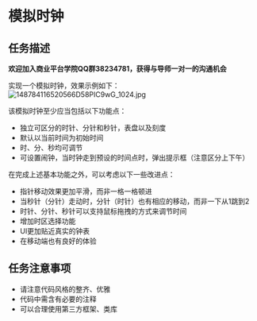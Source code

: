 # 模拟时钟

## 任务描述
**欢迎加入商业平台学院QQ群38234781，获得与导师一对一的沟通机会**

实现一个模拟时钟，效果示例如下：
![148784116520566D58PIC9wG_1024.jpg](https://ooo.0o0.ooo/2017/04/24/58fd6c3f39907.jpg)

该模拟时钟至少应当包括以下功能点：
* 独立可区分的时针、分针和秒针，表盘以及刻度
* 默认以当前时间为初始时间
* 时、分、秒均可调节
* 可设置闹钟，当时钟走到预设的时间点时，弹出提示框（注意区分上下午）

在完成上述基本功能之外，可以考虑以下一些改进点：
* 指针移动效果更加平滑，而非一格一格顿进
* 当秒针（分针）走动时，分针（时针）也有相应的移动，而非一下从1跳到2
* 时针、分针、秒针可以支持鼠标拖拽的方式来调节时间
* 增加时区选择功能
* UI更加贴近真实的钟表
* 在移动端也有良好的体验

## 任务注意事项
* 请注意代码风格的整齐、优雅
* 代码中需含有必要的注释
* 可以合理使用第三方框架、类库